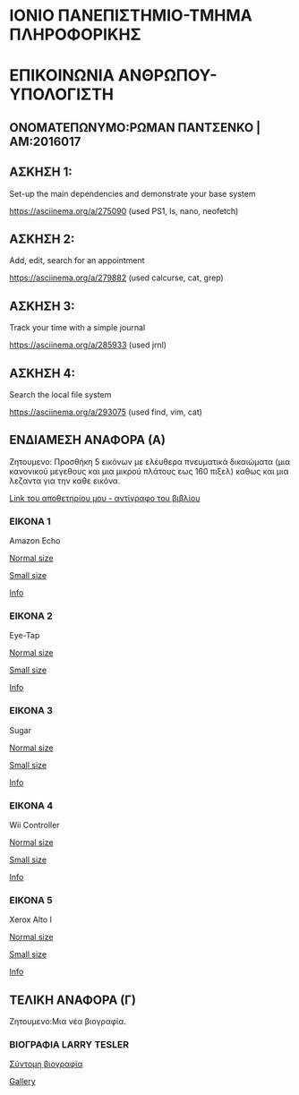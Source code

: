 # ΙΟΝΙΟ ΠΑΝΕΠΙΣΤΗΜΙΟ-ΤΜΗΜΑ ΠΛΗΡΟΦΟΡΙΚΗΣ 

# ΕΠΙΚΟΙΝΩΝΙΑ ΑΝΘΡΩΠΟΥ-ΥΠΟΛΟΓΙΣΤΗ

## OΝΟΜΑΤΕΠΩΝΥΜΟ:ΡΩΜΑΝ ΠΑΝΤΣΕΝΚΟ | ΑΜ:2016017


## ΑΣΚΗΣΗ 1:

Set-up the main dependencies and demonstrate your base system

https://asciinema.org/a/275090 (used PS1, ls, nano, neofetch)


## ΑΣΚΗΣΗ 2:

Add, edit, search for an appointment	

https://asciinema.org/a/279882 (used calcurse, cat, grep)


## ΑΣΚΗΣΗ 3:

Track your time with a simple journal

https://asciinema.org/a/285933 (used jrnl)

## ΑΣΚΗΣΗ 4:

Search the local file system

https://asciinema.org/a/293075 (used find, vim, cat)

## ΕΝΔΙΑΜΕΣΗ ΑΝΑΦΟΡΑ (Α)

Ζητουμενο: Προσθήκη 5 εικόνων με ελέυθερα πνευματικά δικαιώματα (μια κανονικού μεγεθους και μια μικρού πλάτους εως 160 πιξελ) καθως και μια λεζαντα για την καθε εικόνα.

[Link του αποθετηρίου μου - αντίγραφο του βιβλίου](https://github.com/rawmann/gr/)

### ΕΙΚΟΝΑ 1

Amazon Echo

[Normal size](https://github.com/rawmann/gr/blob/gh-pages/images/amazon-echo.jpg)

[Small size](https://github.com/rawmann/gr/blob/gh-pages/images/amazon-echo-thumb.jpg)

[Info](https://github.com/rawmann/gr/blob/gh-pages/_gallery/amazon-echo.md)

### ΕΙΚΟΝΑ 2

Eye-Tap

[Normal size](https://github.com/rawmann/gr/blob/gh-pages/images/eye-tap.jpg)

[Small size](https://github.com/rawmann/gr/blob/gh-pages/images/eye-tap-thumb.jpg)

[Info](https://github.com/rawmann/gr/blob/gh-pages/_gallery/eye-tap.md)

### ΕΙΚΟΝΑ 3

Sugar

[Normal size](https://github.com/rawmann/gr/blob/gh-pages/images/sugar.jpg)

[Small size](https://github.com/rawmann/gr/blob/gh-pages/images/sugar-thumb.jpg)

[Info](https://github.com/rawmann/gr/blob/gh-pages/_gallery/sugar.md)

### ΕΙΚΟΝΑ 4

Wii Controller

[Normal size](https://github.com/rawmann/gr/blob/gh-pages/images/wii-controller.jpg)

[Small size](https://github.com/rawmann/gr/blob/gh-pages/images/wii-controller-thumb.jpg)

[Info](https://github.com/rawmann/gr/blob/gh-pages/_gallery/wii-controller.md)

### ΕΙΚΟΝΑ 5

Xerox Alto I

[Normal size](https://github.com/rawmann/gr/blob/gh-pages/images/xerox-alto-i.jpg)

[Small size](https://github.com/rawmann/gr/blob/gh-pages/images/xerox-alto-i-thumb.jpg)

[Info](https://github.com/rawmann/gr/blob/gh-pages/_gallery/xerox-alto-i.md)

## ΤΕΛΙΚΗ ΑΝΑΦΟΡΑ (Γ)

Ζητουμενο:Mια νέα βιογραφία.

### ΒΙΟΓΡΑΦΙΑ LARRY TESLER

[Σύντομη βιογραφία](https://github.com/rawmann/gr/blob/gh-pages/_biography/bio-tesler.md)

[Gallery](https://github.com/rawmann/gr/blob/gh-pages/_biography/larry-tesler.md)
